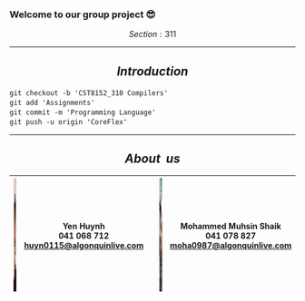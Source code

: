 ### Welcome to our group project 😎
$$Section: 311$$

---

$$Introduction$$
-
```diff
git checkout -b 'CST8152_310 Compilers'
git add 'Assignments'
git commit -m 'Programming Language'
git push -u origin 'CoreFlex'
```
---
$$About \ \ us$$
---
| <code><img height="200" alt="YenHuynh" src="images/YenHuynh.jpg"></code> | Yen Huynh </br> 041 068 712 </br> huyn0115@algonquinlive.com | | <code><img height="200" alt="Mohammed" src="images/MohammedMuhsinShaik.jpg"></code> | Mohammed Muhsin Shaik </br> 041 078 827 </br> moha0987@algonquinlive.com |
| --- | --- |--- | --- | ---|
